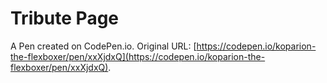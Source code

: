 # Tribute Page

A Pen created on CodePen.io. Original URL: [https://codepen.io/koparion-the-flexboxer/pen/xxXjdxQ](https://codepen.io/koparion-the-flexboxer/pen/xxXjdxQ).


